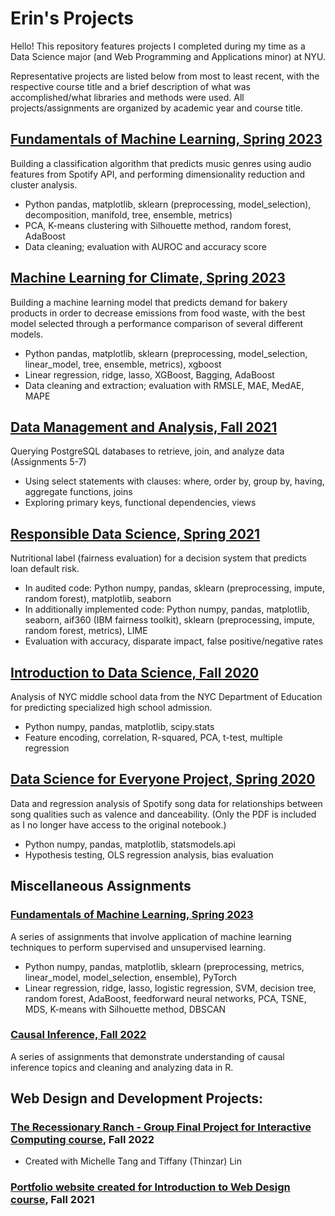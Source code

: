 # Erin's Projects
Hello! This repository features projects I completed during my time as a Data Science major (and Web Programming and Applications minor) at NYU.

Representative projects are listed below from most to least recent, with the respective course title and a brief description of what was accomplished/what libraries and methods were used.
All projects/assignments are organized by academic year and course title.

## [Fundamentals of Machine Learning, Spring 2023](<2022-23/fundamentals of machine learning/Capstone Project>)
Building a classification algorithm that predicts music genres using audio features from Spotify API, and performing dimensionality reduction and cluster analysis.
* Python pandas, matplotlib, sklearn (preprocessing, model_selection), decomposition, manifold, tree, ensemble, metrics)
* PCA, K-means clustering with Silhouette method, random forest, AdaBoost
* Data cleaning; evaluation with AUROC and accuracy score

## [Machine Learning for Climate, Spring 2023](<2022-23/machine learning for climate>)
Building a machine learning model that predicts demand for bakery products in order to decrease emissions from food waste, with the best model selected through a performance comparison of several different models.
* Python pandas, matplotlib, sklearn (preprocessing, model_selection, linear_model, tree, ensemble, metrics), xgboost
* Linear regression, ridge, lasso, XGBoost, Bagging, AdaBoost
* Data cleaning and extraction; evaluation with RMSLE, MAE, MedAE, MAPE

## [Data Management and Analysis, Fall 2021](<2021-22/data management and analysis>)
Querying PostgreSQL databases to retrieve, join, and analyze data (Assignments 5-7)
*	Using select statements with clauses: where, order by, group by, having, aggregate functions, joins
* Exploring primary keys, functional dependencies, views

## [Responsible Data Science, Spring 2021](<2020-21/responsible data science>)
Nutritional label (fairness evaluation) for a decision system that predicts loan default risk. 
* In audited code: Python numpy, pandas, sklearn (preprocessing, impute, random forest), matplotlib, seaborn
* In additionally implemented code: Python numpy, pandas, matplotlib, seaborn, aif360 (IBM fairness toolkit), sklearn (preprocessing, impute, random forest, metrics), LIME
* Evaluation with accuracy, disparate impact, false positive/negative rates

## [Introduction to Data Science, Fall 2020](<2020-21/introduction to data science>)
Analysis of NYC middle school data from the NYC Department of Education for predicting specialized high school admission.
* Python numpy, pandas, matplotlib, scipy.stats
* Feature encoding, correlation, R-squared, PCA, t-test, multiple regression

## [Data Science for Everyone Project, Spring 2020](<2019-20/Erin Choi DS4E Final Project.pdf>)
Data and regression analysis of Spotify song data for relationships between song qualities such as valence and danceability. (Only the PDF is included as I no longer have access to the original notebook.)
* Python numpy, pandas, matplotlib, statsmodels.api
* Hypothesis testing, OLS regression analysis, bias evaluation

## Miscellaneous Assignments
### [Fundamentals of Machine Learning, Spring 2023](<2022-23/fundamentals of machine learning>)
A series of assignments that involve application of machine learning techniques to perform supervised and unsupervised learning.
* Python numpy, pandas, matplotlib, sklearn (preprocessing, metrics, linear_model, model_selection, ensemble), PyTorch
* Linear regression, ridge, lasso, logistic regression, SVM, decision tree, random forest, AdaBoost, feedforward neural networks, PCA, TSNE, MDS, K-means with Silhouette method, DBSCAN

### [Causal Inference, Fall 2022](<2022-23/causal inference>)
A series of assignments that demonstrate understanding of causal inference topics and cleaning and analyzing data in R.

## Web Design and Development Projects:
### [The Recessionary Ranch - Group Final Project for Interactive Computing course](https://github.com/tangym27/recessionary-ranch), Fall 2022
  * Created with Michelle Tang and Tiffany (Thinzar) Lin
 
### [Portfolio website created for Introduction to Web Design course](https://github.com/erinchoi2001/erinchoi2001.github.io), Fall 2021


